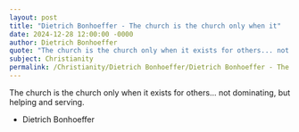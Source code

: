 ```yaml
---
layout: post
title: "Dietrich Bonhoeffer - The church is the church only when it"
date: 2024-12-28 12:00:00 -0000
author: Dietrich Bonhoeffer
quote: "The church is the church only when it exists for others... not dominating, but helping and serving."
subject: Christianity
permalink: /Christianity/Dietrich Bonhoeffer/Dietrich Bonhoeffer - The church is the church only when it
---
```


The church is the church only when it exists for others... not dominating, but helping and serving.

- Dietrich Bonhoeffer
